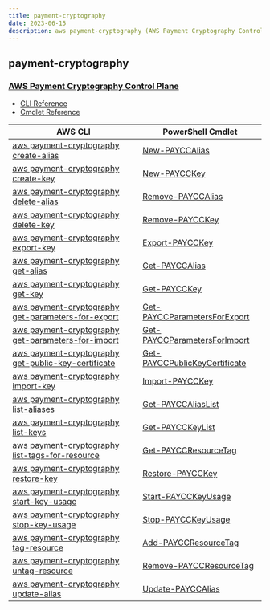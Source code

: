 ```yaml
---
title: payment-cryptography
date: 2023-06-15
description: aws payment-cryptography (AWS Payment Cryptography Control Plane) command/cmdlet list.
---
```


## payment-cryptography

### [AWS Payment Cryptography Control Plane](https://docs.aws.amazon.com/payment-cryptography/)

* [CLI Reference](https://awscli.amazonaws.com/v2/documentation/api/latest/reference/payment-cryptography/index.html)
* [Cmdlet Reference](https://docs.aws.amazon.com/powershell/latest/reference/items/PaymentCryptography_cmdlets.html)

|AWS CLI|PowerShell Cmdlet|
|----|----|
|[aws payment-cryptography create-alias](https://awscli.amazonaws.com/v2/documentation/api/latest/reference/payment-cryptography/create-alias.html)|[New-PAYCCAlias](https://docs.aws.amazon.com/powershell/latest/reference/items/New-PAYCCAlias.html)|
|[aws payment-cryptography create-key](https://awscli.amazonaws.com/v2/documentation/api/latest/reference/payment-cryptography/create-key.html)|[New-PAYCCKey](https://docs.aws.amazon.com/powershell/latest/reference/items/New-PAYCCKey.html)|
|[aws payment-cryptography delete-alias](https://awscli.amazonaws.com/v2/documentation/api/latest/reference/payment-cryptography/delete-alias.html)|[Remove-PAYCCAlias](https://docs.aws.amazon.com/powershell/latest/reference/items/Remove-PAYCCAlias.html)|
|[aws payment-cryptography delete-key](https://awscli.amazonaws.com/v2/documentation/api/latest/reference/payment-cryptography/delete-key.html)|[Remove-PAYCCKey](https://docs.aws.amazon.com/powershell/latest/reference/items/Remove-PAYCCKey.html)|
|[aws payment-cryptography export-key](https://awscli.amazonaws.com/v2/documentation/api/latest/reference/payment-cryptography/export-key.html)|[Export-PAYCCKey](https://docs.aws.amazon.com/powershell/latest/reference/items/Export-PAYCCKey.html)|
|[aws payment-cryptography get-alias](https://awscli.amazonaws.com/v2/documentation/api/latest/reference/payment-cryptography/get-alias.html)|[Get-PAYCCAlias](https://docs.aws.amazon.com/powershell/latest/reference/items/Get-PAYCCAlias.html)|
|[aws payment-cryptography get-key](https://awscli.amazonaws.com/v2/documentation/api/latest/reference/payment-cryptography/get-key.html)|[Get-PAYCCKey](https://docs.aws.amazon.com/powershell/latest/reference/items/Get-PAYCCKey.html)|
|[aws payment-cryptography get-parameters-for-export](https://awscli.amazonaws.com/v2/documentation/api/latest/reference/payment-cryptography/get-parameters-for-export.html)|[Get-PAYCCParametersForExport](https://docs.aws.amazon.com/powershell/latest/reference/items/Get-PAYCCParametersForExport.html)|
|[aws payment-cryptography get-parameters-for-import](https://awscli.amazonaws.com/v2/documentation/api/latest/reference/payment-cryptography/get-parameters-for-import.html)|[Get-PAYCCParametersForImport](https://docs.aws.amazon.com/powershell/latest/reference/items/Get-PAYCCParametersForImport.html)|
|[aws payment-cryptography get-public-key-certificate](https://awscli.amazonaws.com/v2/documentation/api/latest/reference/payment-cryptography/get-public-key-certificate.html)|[Get-PAYCCPublicKeyCertificate](https://docs.aws.amazon.com/powershell/latest/reference/items/Get-PAYCCPublicKeyCertificate.html)|
|[aws payment-cryptography import-key](https://awscli.amazonaws.com/v2/documentation/api/latest/reference/payment-cryptography/import-key.html)|[Import-PAYCCKey](https://docs.aws.amazon.com/powershell/latest/reference/items/Import-PAYCCKey.html)|
|[aws payment-cryptography list-aliases](https://awscli.amazonaws.com/v2/documentation/api/latest/reference/payment-cryptography/list-aliases.html)|[Get-PAYCCAliasList](https://docs.aws.amazon.com/powershell/latest/reference/items/Get-PAYCCAliasList.html)|
|[aws payment-cryptography list-keys](https://awscli.amazonaws.com/v2/documentation/api/latest/reference/payment-cryptography/list-keys.html)|[Get-PAYCCKeyList](https://docs.aws.amazon.com/powershell/latest/reference/items/Get-PAYCCKeyList.html)|
|[aws payment-cryptography list-tags-for-resource](https://awscli.amazonaws.com/v2/documentation/api/latest/reference/payment-cryptography/list-tags-for-resource.html)|[Get-PAYCCResourceTag](https://docs.aws.amazon.com/powershell/latest/reference/items/Get-PAYCCResourceTag.html)|
|[aws payment-cryptography restore-key](https://awscli.amazonaws.com/v2/documentation/api/latest/reference/payment-cryptography/restore-key.html)|[Restore-PAYCCKey](https://docs.aws.amazon.com/powershell/latest/reference/items/Restore-PAYCCKey.html)|
|[aws payment-cryptography start-key-usage](https://awscli.amazonaws.com/v2/documentation/api/latest/reference/payment-cryptography/start-key-usage.html)|[Start-PAYCCKeyUsage](https://docs.aws.amazon.com/powershell/latest/reference/items/Start-PAYCCKeyUsage.html)|
|[aws payment-cryptography stop-key-usage](https://awscli.amazonaws.com/v2/documentation/api/latest/reference/payment-cryptography/stop-key-usage.html)|[Stop-PAYCCKeyUsage](https://docs.aws.amazon.com/powershell/latest/reference/items/Stop-PAYCCKeyUsage.html)|
|[aws payment-cryptography tag-resource](https://awscli.amazonaws.com/v2/documentation/api/latest/reference/payment-cryptography/tag-resource.html)|[Add-PAYCCResourceTag](https://docs.aws.amazon.com/powershell/latest/reference/items/Add-PAYCCResourceTag.html)|
|[aws payment-cryptography untag-resource](https://awscli.amazonaws.com/v2/documentation/api/latest/reference/payment-cryptography/untag-resource.html)|[Remove-PAYCCResourceTag](https://docs.aws.amazon.com/powershell/latest/reference/items/Remove-PAYCCResourceTag.html)|
|[aws payment-cryptography update-alias](https://awscli.amazonaws.com/v2/documentation/api/latest/reference/payment-cryptography/update-alias.html)|[Update-PAYCCAlias](https://docs.aws.amazon.com/powershell/latest/reference/items/Update-PAYCCAlias.html)|

